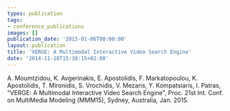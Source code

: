 ```yaml
---
types: publication
tags:
- conference_publications
images: []
publication_date: '2015-01-06T00:00:00'
layout: publication
title: 'VERGE: A Multimodal Interactive Video Search Engine'
date: '2014-11-18T15:38:15+02:00'
---
```

<p>A. Moumtzidou, K. Avgerinakis, E. Apostolidis, F. Markatopoulou, K. Apostolidis, T. Mironidis, S. Vrochidis, V. Mezaris, Y. Kompatsiaris, I. Patras, "VERGE: A Multimodal Interactive Video Search Engine", Proc. 21st Int. Conf. on MultiMedia Modeling (MMM15), Sydney, Australia, Jan. 2015.</p>
